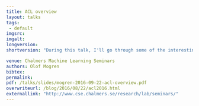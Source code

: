 ```yaml
---
title: ACL overview
layout: talks
tags:
 - default
imgsrc: 
imgalt: 
longversion:
shortversion: "During this talk, I'll go through some of the interesting papers presented at ACL this year."

venue: Chalmers Machine Learning Seminars
authors: Olof Mogren
bibtex: 
permalink:
pdf: /talks/slides/mogren-2016-09-22-acl-overview.pdf
overwriteurl: /blog/2016/08/22/acl2016.html
externallink: "http://www.cse.chalmers.se/research/lab/seminars/"
---
```


